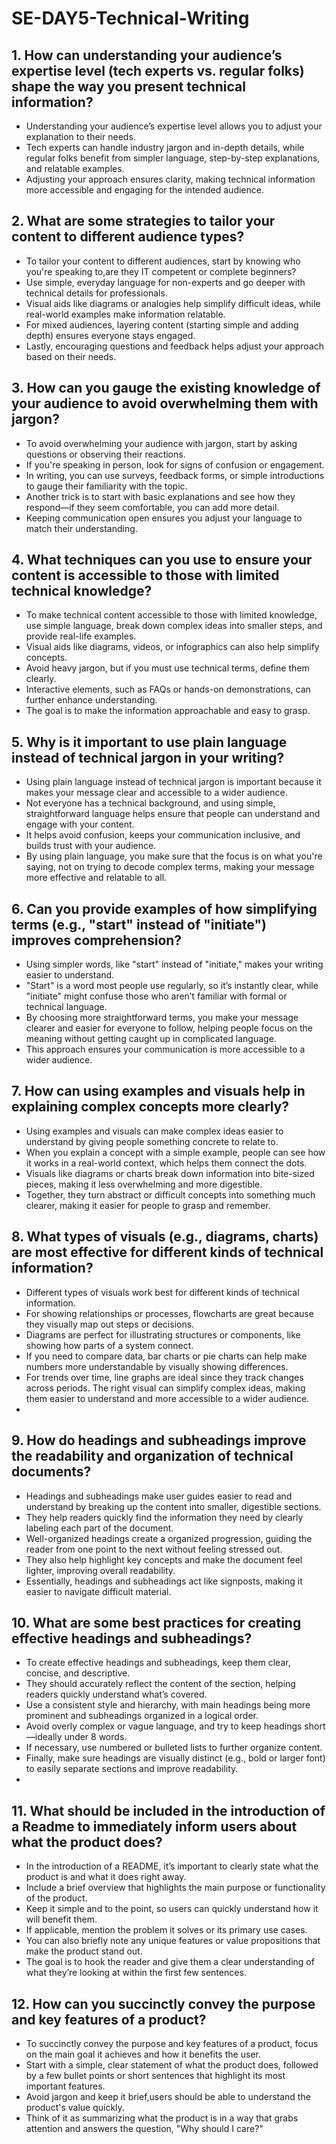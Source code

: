 
# SE-DAY5-Technical-Writing
## 1. How can understanding your audience’s expertise level (tech experts vs. regular folks) shape the way you present technical information?
* Understanding your audience’s expertise level allows you to adjust your explanation to their needs.
*  Tech experts can handle industry jargon and in-depth details, while regular folks benefit from simpler language, step-by-step explanations, and relatable examples.
*   Adjusting your approach ensures clarity, making technical information more accessible and engaging for the intended audience.

## 2. What are some strategies to tailor your content to different audience types?
* To tailor your content to different audiences, start by knowing who you're speaking to,are they IT competent or complete beginners?
* Use simple, everyday language for non-experts and go deeper with technical details for professionals.
*  Visual aids like diagrams or analogies help simplify difficult ideas, while real-world examples make information relatable.
*  For mixed audiences, layering content (starting simple and adding depth) ensures everyone stays engaged.
*   Lastly, encouraging questions and feedback helps adjust your approach based on their needs.

## 3. How can you gauge the existing knowledge of your audience to avoid overwhelming them with jargon?
* To avoid overwhelming your audience with jargon, start 
by asking questions or observing their reactions.
* If you're speaking in person, look for signs of confusion or engagement. 
* In writing, you can use surveys, feedback forms, or simple introductions to gauge their familiarity with the topic.
* Another trick is to start with basic explanations and see how they respond—if they seem comfortable, you can add more detail.
* Keeping communication open ensures you adjust your language to match their understanding.
  
## 4. What techniques can you use to ensure your content is accessible to those with limited technical knowledge?
* To make technical content accessible to those with limited knowledge, use simple language, break down complex ideas into smaller steps, and provide real-life examples.
* Visual aids like diagrams, videos, or infographics can also help simplify concepts.
* Avoid heavy jargon, but if you must use technical terms, define them clearly.
* Interactive elements, such as FAQs or hands-on demonstrations, can further enhance understanding.
* The goal is to make the information approachable and easy to grasp.

## 5. Why is it important to use plain language instead of technical jargon in your writing?
* Using plain language instead of technical jargon is important because it makes your message clear and accessible to a wider audience.
*  Not everyone has a technical background, and using simple, straightforward language helps ensure that people can understand and engage with your content.
*  It helps avoid confusion, keeps your communication inclusive, and builds trust with your audience.
*  By using plain language, you make sure that the focus is on what you're saying, not on trying to decode complex terms, making your message more effective and relatable to all.
## 6. Can you provide examples of how simplifying terms (e.g., "start" instead of "initiate") improves comprehension?
* Using simpler words, like "start" instead of "initiate," makes your writing easier to understand.
*  "Start" is a word most people use regularly, so it’s instantly clear, while "initiate" might confuse those who aren’t familiar with formal or technical language.
*  By choosing more straightforward terms, you make your message clearer and easier for everyone to follow, helping people focus on the meaning without getting caught up in complicated language.
*  This approach ensures your communication is more accessible to a wider audience.

## 7. How can using examples and visuals help in explaining complex concepts more clearly?
* Using examples and visuals can make complex ideas easier to understand by giving people something concrete to relate to.
* When you explain a concept with a simple example, people can see how it works in a real-world context, which helps them connect the dots.
*  Visuals like diagrams or charts break down information into bite-sized pieces, making it less overwhelming and more digestible.
*   Together, they turn abstract or difficult concepts into something much clearer, making it easier for people to grasp and remember.
  
## 8. What types of visuals (e.g., diagrams, charts) are most effective for different kinds of technical information?
* Different types of visuals work best for different kinds of technical information.
* For showing relationships or processes, flowcharts are great because they visually map out steps or decisions.
*  Diagrams are perfect for illustrating structures or components, like showing how parts of a system connect.
*  If you need to compare data, bar charts or pie charts can help make numbers more understandable by visually showing differences.
*   For trends over time, line graphs are ideal since they track changes across periods. The right visual can simplify complex ideas, making them easier to understand and more accessible to a wider audience.
*   
## 9. How do headings and subheadings improve the readability and organization of technical documents?
* Headings and subheadings make user guides easier to read and understand by breaking up the content into smaller, digestible sections.
* They help readers quickly find the information they need by clearly labeling each part of the document.
* Well-organized headings create a organized progression, guiding the reader from one point to the next without feeling stressed out.
* They also help highlight key concepts and make the document feel lighter, improving overall readability.
* Essentially, headings and subheadings act like signposts, making it easier to navigate difficult material.

## 10. What are some best practices for creating effective headings and subheadings?
* To create effective headings and subheadings, keep them clear, concise, and descriptive.
*  They should accurately reflect the content of the section, helping readers quickly understand what’s covered.
*  Use a consistent style and hierarchy, with main headings being more prominent and subheadings organized in a logical order.
*  Avoid overly complex or vague language, and try to keep headings short—ideally under 8 words.
*   If necessary, use numbered or bulleted lists to further organize content.
*   Finally, make sure headings are visually distinct (e.g., bold or larger font) to easily separate sections and improve readability.
*   
## 11. What should be included in the introduction of a Readme to immediately inform users about what the product does?
* In the introduction of a README, it’s important to clearly state what the product is and what it does right away.
* Include a brief overview that highlights the main purpose or functionality of the product.
* Keep it simple and to the point, so users can quickly understand how it will benefit them.
*  If applicable, mention the problem it solves or its primary use cases.
*  You can also briefly note any unique features or value propositions that make the product stand out.
*   The goal is to hook the reader and give them a clear understanding of what they’re looking at within the first few sentences.

## 12. How can you succinctly convey the purpose and key features of a product?
* To succinctly convey the purpose and key features of a product, focus on the main goal it achieves and how it benefits the user.
* Start with a simple, clear statement of what the product does, followed by a few bullet points or short sentences that highlight its most important features.
* Avoid jargon and keep it brief,users should be able to understand the product's value quickly.
* Think of it as summarizing what the product is in a way that grabs attention and answers the question, "Why should I care?"
